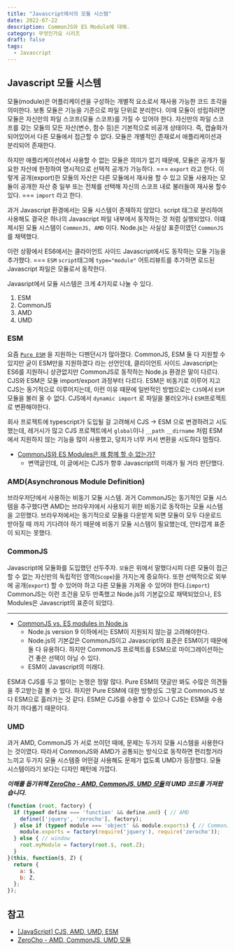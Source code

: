 ```yaml
---
title: "Javascript에서의 모듈 시스템"
date: 2022-07-22
description: CommonJS와 ES Module에 대해.
category: 무엇인가요 시리즈
draft: false
tags:
  - Javascript
---
```


## Javascript 모듈 시스템

모듈(module)은 어플리케이션을 구성하는 개별적 요소로서 재사용 가능한 코드 조각을 의미한다.
보통 모듈은 기능을 기준으로 파일 단위로 분리한다. 이때 모듈이 성립하려면 모듈은 자신만의 파일 스코프(모듈 스코프)를 가질 수 있어야 한다.
자신만의 파일 스코프를 갖는 모듈의 모든 자산(변수, 함수 등)은 기본적으로 비공개 상태이다.
즉, 캡슐화가 되어있어서 다른 모듈에서 접근할 수 없다.
모듈은 개별적인 존재로서 애플리케이션과 분리되어 존재한다.

하지만 애플리케이션에서 사용할 수 없는 모듈은 의미가 없기 때문에,
모듈은 공개가 필요한 자산에 한정하여 명시적으로 선택적 공개가 가능하다. === `export` 라고 한다.
이렇게 공개(export)한 모듈의 자산은 다른 모듈에서 재사용 할 수 있고
모듈 사용자는 모듈이 공개한 자산 중 일부 또는 전체를 선택해 자신의 스코프 내로 불러들여 재사용 할수 있다. === `import` 라고 한다.

과거 Javascript 환경에서는 모듈 시스템이 존재하지 않았다.
script 태그로 분리하여 사용해도 결국은 하나의 Javascript 파일 내부에서 동작하는 것 처럼 실행되었다.
이떄 제시된 모듈 시스템이 `CommonJS, AMD` 이다.
Node.js는 사실상 표준이였던 `CommonJS`를 채택했다.

이런 상황에서 ES6에서는 클라이언트 사이드 Javascript에서도 동작하는 모듈 기능을 추가했다. === `ESM`
`script`태그에 `type="module"` 어트리뷰트를 추가하면 로드된 Javascript 파일은 모듈로서 동작한다.

Javasript에서 모듈 시스템은 크게 4가지로 나눌 수 있다.

1. ESM
2. CommonJS
3. AMD
4. UMD

### ESM

요즘 [`Pure ESM`](https://gist.github.com/sindresorhus/a39789f98801d908bbc7ff3ecc99d99c) 을 지원하는 디펜던시가 많아졌다.
CommonJS, ESM 둘 다 지원할 수 있지만 굳이 ESM만을 지원하겠다 라는 선언인데, 클리이언트 사이드 Javascript는 ES6를 지원하니 상관없지만 CommonJS로 동작하는 Node.js 환경은 말이 다르다.
CJS와 ESM은 모듈 import/export 과정부터 다르다.
ESM은 비동기로 이루어 지고 CJS는 동기적으로 이루어지는데, 이런 이유 때문에 일반적인 방법으로는 `CJS`에서 `ESM` 모듈을 불러 올 수 없다.
CJS에서 `dynamic import` 로 파일을 불러오거나 `ESM`프로젝트로 변환해야한다.

회사 프로젝트에 typescript가 도입될 걸 고려해서 CJS &rarr; ESM 으로 변경하려고 시도했는데, 레거시가 많고 CJS 프로젝트에서 `global`이나 `__path` `__dirname` 처럼 ESM에서 지원하지 않는 기능을 많이 사용했고, 덩치가 너무 커서 변환을 시도하다 멈췄다.

- [CommonJS와 ES Modules은 왜 함께 할 수 없는가?](https://yceffort.kr/2020/08/commonjs-esmodules)
  - 변역글인데, 이 글에서는 CJS가 향후 Javascript의 미래가 될 거라 판단했다.

### AMD(Asynchronous Module Definition)

브라우저단에서 사용하는 비동기 모듈 시스템.
과거 CommonJS는 동기적인 모듈 시스템을 추구했다면 AMD는 브라우저에서 사용되기 위한 비동기로 동작하는 모듈 시스템을 고민했다.
브라우저에서는 동기적으로 모듈을 다운받게 되면 모듈이 모두 다운로드 받아질 때 까지 기다려야 하기 때문에 비동기 모듈 시스템이 필요했는데, 안타깝게 표준이 되지는 못했다.

### CommonJS

Javascript에 모듈화를 도입했던 선두주자.
`모듈`은 위에서 말했다시피 다른 모듈이 접근할 수 없는 자신만의 독립적인 영역(`Scope`)을 가지는게 중요하다. 또한 선택적으로 외부에 공개(`export`) 할 수 있어야 하고 다른 모듈을 가져올 수 있어야 한다.(`import`)
CommonJS는 이런 조건을 모두 만족했고 Node.js의 기본값으로 채택되었으나,
ES Modules은 Javascript의 표준이 되었다.

---

- [CommonJS vs. ES modules in Node.js](https://blog.logrocket.com/commonjs-vs-es-modules-node-js/)
  - Node.js version 9 이하에서는 ESM이 지원되지 않는걸 고려해야한다.
  - Node.js의 기본값은 CommonJS이고 Javascript의 표준은 ESM이기 때문에 둘 다 유용하다. 하지만 CommonJS 프로젝트를 ESM으로 마이그레이션하는건 좋은 선택이 아닐 수 있다.
  - ESM이 Javascript의 미래다.

ESM과 CJS를 두고 벌이는 논쟁은 정말 많다. Pure ESM의 댓글만 봐도 수많은 의견들을 주고받는걸 볼 수 있다.
하지만 Pure ESM에 대한 방향성도 그렇고 CommonJS 보다 ESM으로 흘러가는 것 같다.
ESM은 CJS를 수용할 수 있으나 CJS는 ESM을 수용하기 까다롭기 때문이다.

### UMD

과거 AMD, CommonJS 가 서로 쓰이던 때에, 문제는 두가지 모듈 시스템을 사용한다는 것이였다.
따라서 CommonJS와 AMD가 공통되는 방식으로 동작하면 편리할거라 느끼고 두가지 모듈 시스템중 어떤걸 사용해도 문제가 없도록 UMD가 등장했다.
모듈 시스템이라기 보다는 디자인 패턴에 가깝다.

_**이해를 돕기위해 [ZeroCho - AMD, CommonJS, UMD 모듈](https://www.zerocho.com/category/JavaScript/post/5b67e7847bbbd3001b43fd73)의 UMD 코드를 가져왔습니다.**_

```js
(function (root, factory) {
  if (typeof define === 'function' && define.amd) { // AMD
    define(['jquery', 'zerocho'], factory);
  } else if (typeof module === 'object' && module.exports) { // CommonJS
    module.exports = factory(require('jquery'), require('zerocho'));
  } else { // window
    root.myModule = factory(root.$, root.Z);
  }
}(this, function($, Z) {
  return {
    a: $,
    b: Z,
  };
});
```

## 참고

- [[JavaScript] CJS, AMD, UMD, ESM](https://beomy.github.io/tech/javascript/cjs-amd-umd-esm/)
- [ZeroCho - AMD, CommonJS, UMD 모듈](https://www.zerocho.com/category/JavaScript/post/5b67e7847bbbd3001b43fd73)
